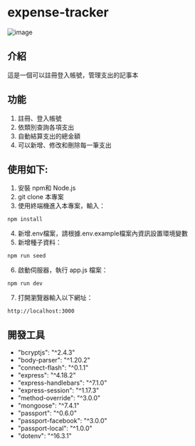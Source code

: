# expense-tracker
![image](C:\programs\Express\3\expense-tracker\public\img\index.PNG)

## 介紹
這是一個可以註冊登入帳號，管理支出的記事本

## 功能
1. 註冊、登入帳號
2. 依類別查詢各項支出
3. 自動結算支出的總金額
4. 可以新增、修改和刪除每一筆支出

## 使用如下:
1. 安裝 npm和 Node.js
2. git clone 本專案
3. 使用終端機進入本專案，輸入：
```
npm install
```
4. 新增.env檔案，請根據.env.example檔案內資訊設置環境變數
5. 新增種子資料：
```
npm run seed
```
6. 啟動伺服器，執行 app.js 檔案：
```
npm run dev
```
7. 打開瀏覽器輸入以下網址：
```
http://localhost:3000
```

## 開發工具  
- "bcryptjs": "^2.4.3"
- "body-parser": "^1.20.2"
- "connect-flash": "^0.1.1"
- "express": "^4.18.2"
- "express-handlebars": "^7.1.0"
- "express-session": "^1.17.3"
- "method-override": "^3.0.0"
- "mongoose": "^7.4.1"
- "passport": "^0.6.0"
- "passport-facebook": "^3.0.0"
- "passport-local": "^1.0.0"
- "dotenv": "^16.3.1"
 